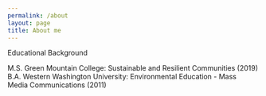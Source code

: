 ```yaml
---
permalink: /about
layout: page
title: About me
---
```


Educational Background 

M.S. Green Mountain College: Sustainable and Resilient Communities (2019)
B.A. Western Washington University: Environmental Education - Mass Media Communications (2011) 
